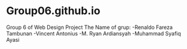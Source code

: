# Group06.github.io
Group 6 of Web Design Project
The Name of grup:
-Renaldo Fareza Tambunan
-Vincent Antonius
-M. Ryan Ardiansyah
-Muhammad Syafiq Ayasi
